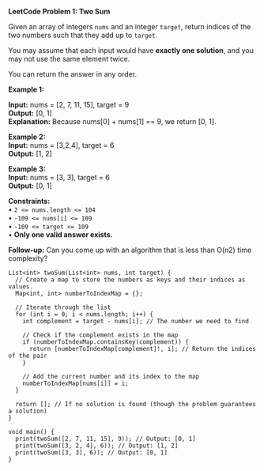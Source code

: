 **LeetCode Problem 1: Two Sum**

Given an array of integers `nums` and an integer `target`, return indices of the two numbers such that they add up to `target`.

You may assume that each input would have **exactly one solution**, and you may not use the same element twice.

You can return the answer in any order.

 

**Example 1:** 

**Input:** nums = [2, 7, 11, 15], target = 9 <br>
**Output:** [0, 1] <br>
**Explanation:** Because nums[0] + nums[1] == 9, we return [0, 1]. 

**Example 2:** <br>
**Input:** nums = [3,2,4], target = 6 <br>
**Output:** [1, 2] <br>

**Example 3:** <br>
**Input:** nums = [3, 3], target = 6 <br>
**Output:** [0, 1] 
 

**Constraints:** <br>
• `2 <= nums.length <= 104` <br>
• `-109 <= nums[i] <= 109` <br>
• `-109 <= target <= 109` <br>
• **Only one valid answer exists.**
 

**Follow-up:** Can you come up with an algorithm that is less than O(n2) time complexity?

```
List<int> twoSum(List<int> nums, int target) {
  // Create a map to store the numbers as keys and their indices as values.
  Map<int, int> numberToIndexMap = {};

  // Iterate through the list
  for (int i = 0; i < nums.length; i++) {
    int complement = target - nums[i]; // The number we need to find

    // Check if the complement exists in the map
    if (numberToIndexMap.containsKey(complement)) {
      return [numberToIndexMap[complement]!, i]; // Return the indices of the pair
    }

    // Add the current number and its index to the map
    numberToIndexMap[nums[i]] = i;
  }

  return []; // If no solution is found (though the problem guarantees a solution)
}

void main() {
  print(twoSum([2, 7, 11, 15], 9)); // Output: [0, 1]
  print(twoSum([3, 2, 4], 6)); // Output: [1, 2]
  print(twoSum([3, 3], 6)); // Output: [0, 1]
}

```
